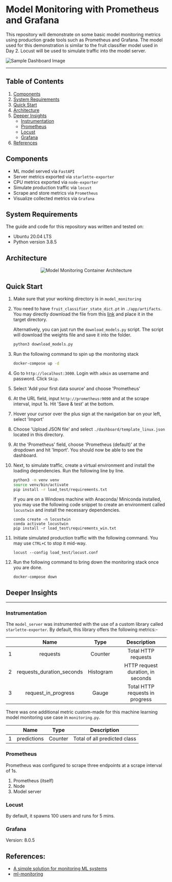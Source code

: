 # Model Monitoring with Prometheus and Grafana

This repository will demonstrate on some basic model monitoring metrics using production grade tools such as Prometheus and Grafana. The model used for this demonstration is similar to the fruit classifier model used in Day 2. Locust will be used to simulate traffic into the model server.

![Sample Dashboard Image](https://user-images.githubusercontent.com/76937732/125888089-313ac0a7-5707-4095-902d-f987998b0400.png)

---

## Table of Contents
1. [Components](#components)
2. [System Requirements](#system-requirements)
3. [Quick Start](#quick-start)
4. [Architecture](#architecture)
5. [Deeper Insights](#deeper-insights)
   - [Instrumentation](#instrumentation)
   - [Prometheus](#prometheus)
   - [Locust](#locust)
   - [Grafana](#grafana)
6. [References](#references)

## Components
- ML model served via `FastAPI`
- Server metrics exported via `starlette-exporter`
- CPU metrics exported via `node-exporter`
- Simulate production traffic via `locust`
- Scrape and store metrics via `Prometheus`
- Visualize collected metrics via `Grafana`

## System Requirements

The guide and code for this repository was written and tested on: 

* Ubuntu 20.04 LTS
* Python version 3.8.5 

## Architecture

<center>

![Model Monitoring Container Architecture](https://user-images.githubusercontent.com/76937732/126062751-ab043f85-da0c-4e33-a48d-c5043aecb774.png)

</center>

## Quick Start

1. Make sure that your working directory is in `model_monitoring`
2. You need to have `fruit_classifier_state_dict.pt` in `./app/artifacts`. You may directly download the file from this [link](https://s3.eu-central-1.wasabisys.com/certifai/deployment-training-labs/models/fruit_classifier_state_dict.pt) and place it in the target directory.

    Alternatively, you can just run the `download_models.py` script. The script will download the weights file and save it into the folder.

    ```sh
    python3 download_models.py
    ```
3. Run the following command to spin up the monitoring stack

    ```sh
    docker-compose up -d
    ``` 
4. Go to `http://localhost:3000`. Login with `admin` as username and password. Click `Skip`.
5. Select 'Add your first data source' and choose 'Prometheus'
6. At the URL field, input `http://prometheus:9090` and at the scrape interval, input 1s. Hit 'Save & test' at the bottom.
7. Hover your cursor over the plus sign at the navigation bar on your left, select 'Import'
8. Choose 'Upload JSON file' and select `./dashboard/template_linux.json` located in this directory.
9. At the 'Prometheus' field, choose 'Prometheus (default)' at the dropdown and hit 'Import'. You should now be able to see the dashboard.
10. Next, to simulate traffic, create a virtual environment and install the loading dependencies. Run the following line by line. 

    ```sh
    python3 -m venv venv
    source venv/bin/activate
    pip install -r load_test/requirements.txt
    ```
    If you are on a Windows machine with Anaconda/ Miniconda installed, you may use the following code snippet to create an environment called `locustwin` and install the necessary dependencies.

    ```
    conda create -n locustwin
    conda activate locustwin
    pip install -r load_test\requirements_win.txt
    ```
11. Initiate simulated production traffic with the following command. You may use `CTRL+C` to stop it mid-way.

    ```
    locust --config load_test/locust.conf
    ```
12. Run the following command to bring down the monitoring stack once you are done.

    ```
    docker-compose down
    ```

## Deeper Insights
---
### **Instrumentation**
The `model_server` was instrumented with the use of a custom library called `starlette-exporter`. By default, this library offers the following metrics:-

|   |           Name            |    Type   |            Description            |
|---|:-------------------------:|:---------:|:---------------------------------:|
| 1 | requests                  | Counter   | Total HTTP requests               |
| 2 | requests_duration_seconds | Histogram | HTTP request duration, in seconds |
| 3 | request_in_progress       | Gauge     | Total HTTP requests in progress   |

There was one additional metric custom-made for this machine learning model monitoring use case in `monitoring.py`.

|   |     Name    |   Type  |          Description         |
|---|:-----------:|:-------:|:----------------------------:|
| 1 | predictions | Counter | Total of all predicted class |

### **Prometheus**
Prometheus was configured to scrape three endpoints at a scrape interval of 1s.

1. Prometheus (itself)
2. Node
3. Model server

### **Locust**
By default, it spawns 100 users and runs for 5 mins. 

### **Grafana**
Version: 8.0.5

## References:
- [A simple solution for monitoring ML systems](https://www.jeremyjordan.me/ml-monitoring/)
- [ml-monitoring](https://github.com/jeremyjordan/ml-monitoring)
